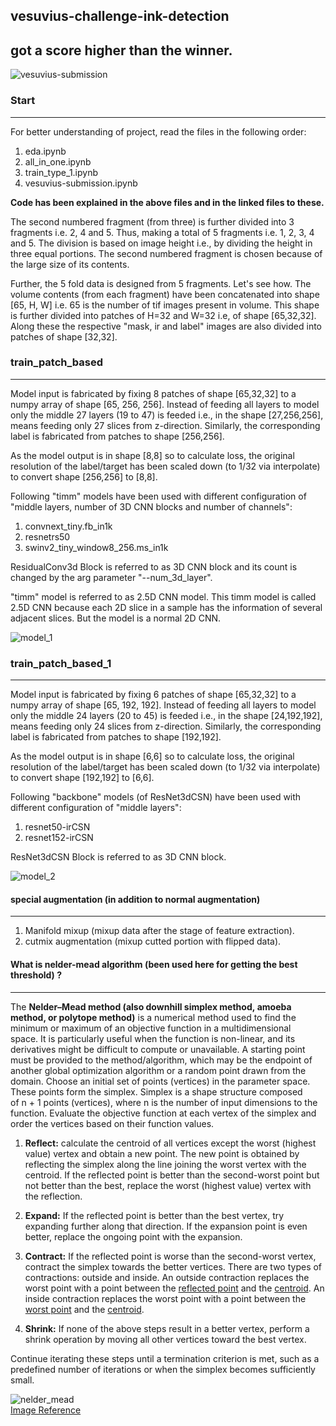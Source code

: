 ## vesuvius-challenge-ink-detection
## got a score higher than the winner.
![vesuvius-submission](https://github.com/bishnarender/vesuvius-challenge-ink-detection/assets/49610834/d3b84aaf-a22d-43f6-9637-c96fa0682ddf)

### Start 
-----
For better understanding of project, read the files in the following order:
1. eda.ipynb 
2. all_in_one.ipynb
3. train_type_1.ipynb
4. vesuvius-submission.ipynb

<b>Code has been explained in the above files and in the linked files to these.</b>

The second numbered fragment (from three) is further divided into 3 fragments i.e. 2, 4 and 5. Thus, making a total of 5 fragments i.e. 1, 2, 3, 4 and 5. The division is based on image height i.e., by dividing the height in three equal portions. The second numbered fragment is chosen because of the large size of its contents.

Further, the 5 fold data is designed from 5 fragments. Let's see how. The volume contents (from each fragment) have been concatenated into shape [65, H, W] i.e. 65 is the number of tif images present in volume. This shape is further divided into patches of H=32 and W=32 i.e, of shape [65,32,32]. Along these the respective "mask, ir and label" images are also divided into patches of shape [32,32].

### train_patch_based
-----
Model input is fabricated by fixing 8 patches of shape [65,32,32] to a numpy array of shape [65, 256, 256]. Instead of feeding all layers to model only the middle 27 layers (19 to 47) is feeded i.e., in the shape [27,256,256], means feeding only 27 slices from z-direction. Similarly, the corresponding label is fabricated from patches to shape [256,256].

As the model output is in shape [8,8] so to calculate loss, the original resolution of the label/target has been scaled down (to 1/32 via interpolate) to convert  shape [256,256] to [8,8]. 

Following "timm" models have been used with different configuration of "middle layers, number of 3D CNN blocks and number of channels":
1. convnext_tiny.fb_in1k
2. resnetrs50
3. swinv2_tiny_window8_256.ms_in1k

ResidualConv3d Block is referred to as 3D CNN block and its count is changed by the arg parameter "--num_3d_layer".

"timm" model is referred to as 2.5D CNN model. This timm model is called 2.5D CNN because each 2D slice in a sample has the information of several adjacent slices. But the model is a normal 2D CNN.

![model_1](https://github.com/bishnarender/vesuvius-challenge-ink-detection/assets/49610834/49c2f2df-badb-4018-ae93-9c90f7a17068)

### train_patch_based_1
-----
Model input is fabricated by fixing 6 patches of shape [65,32,32] to a numpy array of shape [65, 192, 192]. Instead of feeding all layers to model only the middle 24 layers (20 to 45) is feeded i.e., in the shape [24,192,192], means feeding only 24 slices from z-direction. Similarly, the corresponding label is fabricated from patches to shape [192,192].

As the model output is in shape [6,6] so to calculate loss, the original resolution of the label/target has been scaled down (to 1/32 via interpolate) to convert  shape [192,192] to [6,6]. 

Following "backbone" models (of ResNet3dCSN) have been used with different configuration of "middle layers":
1. resnet50-irCSN
2. resnet152-irCSN

ResNet3dCSN Block is referred to as 3D CNN block.

![model_2](https://github.com/bishnarender/vesuvius-challenge-ink-detection/assets/49610834/32d4b673-16dc-443e-8695-6cf9c42f232a)

####  special augmentation (in addition to normal augmentation)
-----
1. Manifold mixup (mixup data after the stage of feature extraction).
2. cutmix augmentation (mixup cutted portion with flipped data).

#### What is nelder-mead algorithm (been used here for getting the best threshold) ?
-----
The <b>Nelder–Mead method (also downhill simplex method, amoeba method, or polytope method)</b> is a numerical method used to find the minimum or maximum of an objective function in a multidimensional space. It is particularly useful when the function is non-linear, and its derivatives might be difficult to compute or unavailable.
A starting point must be provided to the method/algorithm, which may be the endpoint of another global optimization algorithm or a random point drawn from the domain.
Choose an initial set of points (vertices) in the parameter space. These points form the simplex. Simplex is a shape structure composed of n + 1 points (vertices), where n is the number of input dimensions to the function.
Evaluate the objective function at each vertex of the simplex and order the vertices based on their function values. 
1. <b>Reflect:</b> calculate the centroid of all vertices except the worst (highest value) vertex and obtain a new point. The new point is obtained by reflecting the simplex along the line joining the worst vertex with the centroid. If the reflected point is better than the second-worst point but not better than the best, replace the worst (highest value) vertex with the reflection. 

2. <b>Expand:</b> If the reflected point is better than the best vertex, try expanding further along that direction. If the expansion point is even better, replace the ongoing point with the expansion.

3. <b>Contract:</b> If the reflected point is worse than the second-worst vertex, contract the simplex towards the better vertices. There are two types of contractions: outside and inside. An outside contraction replaces the worst point with a point between the <u>reflected point</u> and the <u>centroid</u>. An inside contraction replaces the worst point with a point between the <u>worst point</u> and the <u>centroid</u>.

4. <b>Shrink:</b> If none of the above steps result in a better vertex, perform a shrink operation by moving all other vertices toward the best vertex.
    
Continue iterating these steps until a termination criterion is met, such as a predefined number of iterations or when the simplex becomes sufficiently small.

![nelder_mead](https://github.com/bishnarender/vesuvius-challenge-ink-detection/assets/49610834/18713adf-02cd-42dc-bb46-7328884a849c)<br>
[Image Reference](https://capsis.cirad.fr/capsis/documentation/optimisation)



